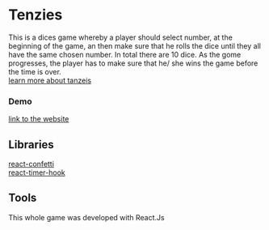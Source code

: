 # Tenzies
This is a dices game whereby a player should select number, at the beginning  of the game, an then make sure that he rolls the dice until they all have the same chosen number. In total there are 10 dice.
As the gome progresses, the player has to make sure that he/ she wins the game before the time is over.\
[learn more about tanzeis](https://www.youtube.com/watch?v=y47dAW89IAo)
### Demo
[link to the website](https://tenzi-parcidio-andre.netlify.app/)

## Libraries
[react-confetti](https://www.youtube.com/watch?v=y47dAW89IAo)\
[react-timer-hook](https://www.npmjs.com/package/react-timer-hook)

## Tools
This whole game was developed with React.Js
